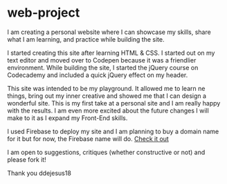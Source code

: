 # web-project

I am creating a personal website where I can showcase my skills, share what I am learning, and practice while building the site. 

I started creating this site after learning HTML & CSS. I started out on my text editor and moved over to Codepen because it was a friendlier environment. While building the site, I started the jQuery course on Codecademy and included a quick jQuery effect on my header. 

This site was intended to be my playground. It allowed me to learn ne things, bring out my inner creative and showed me that I can design a wonderful site. This is my first take at a personal site and I am really happy with the results. I am even more excited about the future changes I will make to it as I expand my Front-End skills.

I used Firebase to deploy my site and I am planning to buy a domain name for it but for now, the Firebase name will do. 
<a href="dianacodes.firebaseapp.com">Check it out</a>

I am open to suggestions, critiques (whether constructive or not) and please fork it! 

Thank you
ddejesus18
